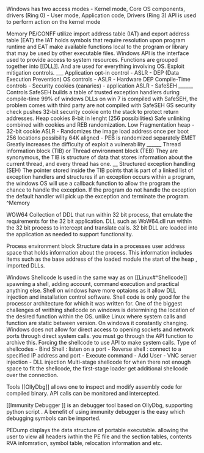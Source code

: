Windows has two access modes
	-	Kernel mode, Core OS components, drivers (Ring 0)
	-	User mode, Application code, Drivers  (Ring 3)
	API is used to perform action on the kernel mode 
	
	
Memory
	PE/CONFF utilize import address table (IAT) and export address table (EAT) the IAT holds symbols that require resolution upon program runtime and EAT make available functions local to the program or library that may be used by other executable files.
	Windows API is the interface used to provide access to system resources. Functions are grouped together into [[DLL]]. And are used for everything involving OS. 
	Exploit mitigation controls. 
	___
		Application opt-in control 
			-	ASLR 
			-	DEP (Data Execution Prevention)
		OS controls
			-	ASLR
			-	Hardware DEP
		Compile-Time controls
			- Security cookies (canaries)
			-	application ASLR
			-	SafeSEH
		______
		Controls
			SafeSEH builds a table of trusted exception handlers during compile-time 
			99% of windows DLLs on win 7 is compiled with SafeSEH, the problem comes with third party are not compiled with SafeSEH
			GS security check 
				pushes 32-bit security cookie onto the stack to protect return addresses. 
			Heap cookies 
				8-bit in lenght (256 possibilities)
			Safe unlinking 
				combined with cookies and REB randomization. 
			Low Fragmentation heap 
			 - 32-bit cookie
			ASLR
				- Randomizes the image load address once per boot 
					256 locations possibility 
					64K aligned 
				-	PEB is randomized separately
			EMET 
				Greatly increases the difficulty of exploit a vulnerability 
				______
			Thread information block (TIB) or Thread environment block (TEB)
				They are synonymous, the TIB is structure of data that stores information about the current thread, and every thread has one. 
				__
			Structured exception handling (SEH)
				The pointer stored inside the TIB points that is part of a linked list of exception handlers and structures if an exception occurs within a program, the windows OS will use a callback function to allow the program the chance to handle the exception. If the program do not handle the exception the default handler will pick up the exception and terminate the program. 
				^Memory



WOW64
	Collection of DDL that run within 32 bit process, that emulate the requirements for the 32 bit application. DLL such as WoW64.dll run within the 32 bit process to intercept and translate calls. 32 bit DLL are loaded into the application as needed to support functionality. 

Process environment block
	Structure data in a processes user address space that holds information about the process. This information includes items such as the base address of the loaded module the start of the heap , imported DLLs.

Windows Shellcode 
Is used in the same way as on [[Linux#^Shellcode]] spawning a shell, adding account, command execution and practical anything else. Shell on windows have more optaions as it allow DLL injection and installation control software. Shell code is only good for the processor architecture for which it was written for. One of the biggest challenges of writhing shellcode on windows is determining the location of the desired function within the OS. unlike Linux where system calls and function are static between version. On windows it constantly changing.
Windows does not allow for direct access to opening sockets and network ports through direct system calls. you must go through the API function to archive this. 
Forcing the shellcode to use API to make system calls. 
Type of shellcodes
	-	Bind Shell : listen on a port 
	-	Reverse shell : connect to a specified IP address and port
	-	Execute command
	-	Add User
	-	VNC server injection
	-	DLL injection
Multi-stage shellcode for when there not enough space to fit the shellcode, the first-stage loader get additional shellcode over the connection. 	

Tools
[[OllyDbg]] allows one to inspect and modify assembly code for compiled binary. API calls can be monitored and intercepted. 


[[Immunity Debugger ]] is an debugger tool based on OllyDbg, supporting python script . A benefit of using immunity debugger is the easy which debugging symbols can be imported. 

PEDump displays the data structure of portable executable. allowing the user to view all headers iwthin the PE file and the section tables, contents RVA infomration, symbol table, relocation information and etc. 

